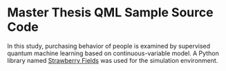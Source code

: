 # Master Thesis QML Sample Source Code 

In this study, purchasing behavior of people is examined by supervised quantum machine learning based on continuous-variable model. A Python library named [Strawberry Fields](https://strawberryfields.readthedocs.io/en/latest/) was used for the simulation environment.
